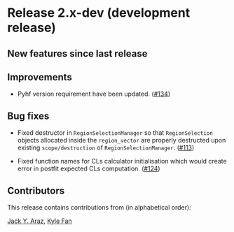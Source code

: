 # Release 2.x-dev (development release)

## New features since last release

## Improvements

 * Pyhf version requirement have been updated.
   ([#134](https://github.com/MadAnalysis/madanalysis5/pull/134))

## Bug fixes

 * Fixed destructor in `RegionSelectionManager` so that `RegionSelection` 
   objects allocated inside the `region_vector` are properly destructed upon 
   existing `scope/destruction` of `RegionSelectionManager`.
   ([#113](https://github.com/MadAnalysis/madanalysis5/pull/113))

 * Fixed function names for CLs calculator initialisation which would create 
   error in postfit expected CLs computation.
   ([#124](https://github.com/MadAnalysis/madanalysis5/pull/124))
   

## Contributors

This release contains contributions from (in alphabetical order):

[Jack Y. Araz](https://github.com/jackaraz), [Kyle Fan](https://github.com/kfan326)
